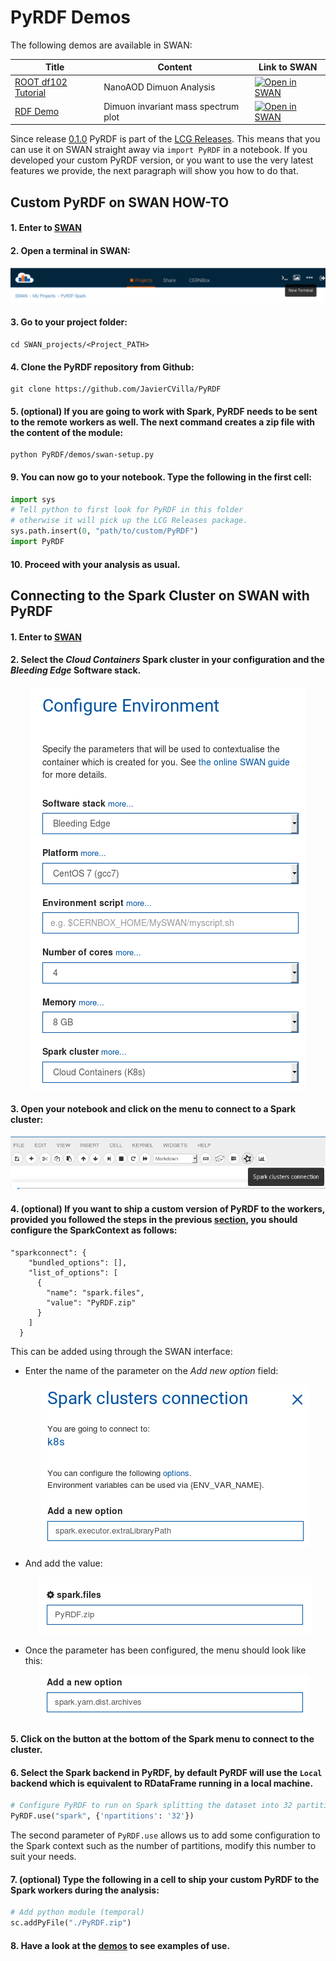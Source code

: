 # PyRDF Demos

The following demos are available in SWAN:

| Title  | Content  | Link to SWAN |
|--------|----------|--------------|
| [ROOT df102 Tutorial](df102_NanoAODDimuonAnalysis.ipynb) |  NanoAOD Dimuon Analysis |  <a href="https://cern.ch/swanserver/cgi-bin/go?projurl=https://raw.githubusercontent.com/JavierCVilla/PyRDF/new-demo/demos/df102_NanoAODDimuonAnalysis.ipynb" target="_blank"><img src="http://swanserver.web.cern.ch/swanserver/images/badge_swan_white_150.png" alt="Open in SWAN" style="height:1.3em"></a> |
| [RDF Demo](RDF_demo.ipynb) | Dimuon invariant mass spectrum plot | <a href="https://cern.ch/swanserver/cgi-bin/go?projurl=https://raw.githubusercontent.com/JavierCVilla/PyRDF/new-demo/demos/RDF_demo.ipynb" target="_blank"><img src="http://swanserver.web.cern.ch/swanserver/images/badge_swan_white_150.png" alt="Open in SWAN" style="height:1.3em"></a> |

Since release [0.1.0](https://github.com/JavierCVilla/PyRDF/releases/tag/v0.1.0) PyRDF is part of the [LCG Releases](http://lcginfo.cern.ch/pkg/PyRDF/). This means that you can use it on SWAN straight away via `import PyRDF` in a notebook. If you developed your custom PyRDF version, or you want to use the very latest features we provide, the next paragraph will show you how to do that.

## Custom PyRDF on SWAN HOW-TO

#### 1. Enter to [SWAN](swan.cern.ch)

#### 2. Open a terminal in SWAN:

  ![](images/swan-tutorial-1.png)

#### 3. Go to your project folder:

  ```
  cd SWAN_projects/<Project_PATH>
  ```

#### 4. Clone the PyRDF repository from Github:

  ```
  git clone https://github.com/JavierCVilla/PyRDF
  ```

#### 5. (optional) If you are going to work with Spark, PyRDF needs to be sent to the remote workers as well. The next command creates a zip file with the content of the module:

  ```
  python PyRDF/demos/swan-setup.py
  ```

#### 9. You can now go to your notebook. Type the following in the first cell:

  ```python
  import sys
  # Tell python to first look for PyRDF in this folder
  # otherwise it will pick up the LCG Releases package.
  sys.path.insert(0, "path/to/custom/PyRDF")
  import PyRDF
  ```

#### 10. Proceed with your analysis as usual.

## Connecting to the Spark Cluster on SWAN with PyRDF

#### 1. Enter to [SWAN](swan.cern.ch)

#### 2. Select the *Cloud Containers* Spark cluster in your configuration and the *Bleeding Edge* Software stack.

<p align="center"><img src ="images/swan-tutorial-0.png" /></p>

#### 3. Open your notebook and click on the menu to connect to a Spark cluster:

 ![](images/swan-tutorial-2.png)

#### 4. (optional) If you want to ship a custom version of PyRDF to the workers, provided you followed the steps in the previous [section](#custom-pyrdf-on-swan-how-to), you should configure the SparkContext as follows:

  ```
  "sparkconnect": {
      "bundled_options": [],
      "list_of_options": [
        {
          "name": "spark.files",
          "value": "PyRDF.zip"
        }
      ]
    }
  ```

  This can be added using through the SWAN interface:

  - Enter the name of the parameter on the _Add new option_ field:

      <p align="center"><img src ="images/swan-tutorial-3.png" /></p>

  - And add the value:

      <p align="center"><img src ="images/swan-tutorial-4.png" /></p>

  - Once the parameter has been configured, the menu should look like this:

      <p align="center"><img src ="images/swan-tutorial-5.png" /></p>

#### 5. Click on the button at the bottom of the Spark menu to connect to the cluster.

#### 6. Select the Spark backend in PyRDF, by default PyRDF will use the `Local` backend which is equivalent to RDataFrame running in a local machine.

  ```python
  # Configure PyRDF to run on Spark splitting the dataset into 32 partitions
  PyRDF.use("spark", {'npartitions': '32'})
  ```

  The second parameter of `PyRDF.use` allows us to add some configuration to the Spark context such as the number of partitions, modify this number to suit your needs.

#### 7. (optional) Type the following in a cell to ship your custom PyRDF to the Spark workers during the analysis:

  ```python
  # Add python module (temporal)
  sc.addPyFile("./PyRDF.zip")
  ```

#### 8. Have a look at the [demos](#pyrdf-demos) to see examples of use.
